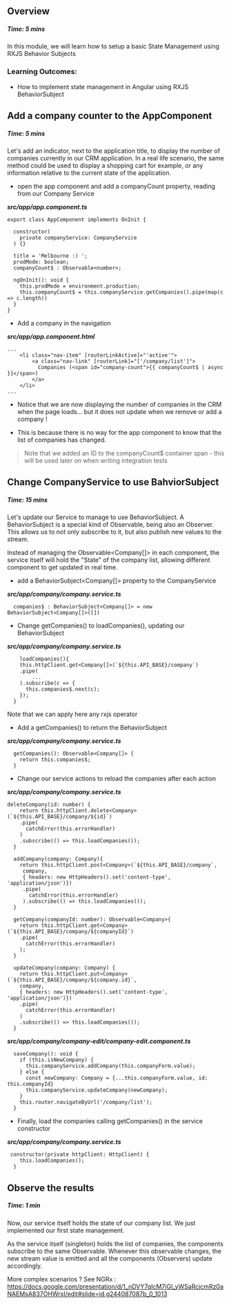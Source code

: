 ## Overview  
##### Time: 5 mins

In this module, we will learn how to setup a basic State Management using RXJS Behavior Subjects

### Learning Outcomes:
- How to implement state management in Angular using RXJS BehaviorSubject

## Add a company counter to the AppComponent
##### Time: 5 mins

Let's add an indicator, next to the application title, to display the number of companies currently in our CRM application. In a real life scenario, the same method could be used to display a shopping cart for example, or any information relative to the current state of the application.

- open the app component and add a companyCount property, reading from our Company Service

***src/app/app.component.ts***
```
export class AppComponent implements OnInit {

  constructor(
    private companyService: CompanyService
  ) {}

  title = 'Melbourne :) ';
  prodMode: boolean;
  companyCount$ : Observable<number>;

  ngOnInit(): void {
    this.prodMode = environment.production;
    this.companyCount$ = this.companyService.getCompanies().pipe(map(c => c.length))
  }
}
```

- Add a company in the navigation

***src/app/app.component.html***
```
...
    <li class="nav-item" [routerLinkActive]="'active'">
        <a class="nav-link" [routerLink]="['/company/list']">
          Companies (<span id="company-count">{{ companyCount$ | async }}</span>)
        </a>
    </li>
...
```

- Notice that we are now displaying the number of companies in the CRM when the page loads... but it does not update when we remove or add a company !

- This is because there is no way for the app component to know that the list of companies has changed. 

> Note that we added an ID to the companyCount$ container span - this will be used later on when writing integration tests

## Change CompanyService to use BahviorSubject
##### Time: 15 mins

Let's update our Service to manage to use BehaviorSubject. 
A BehaviorSubject is a special kind of Observable, being also an Observer. This allows us to not only subscribe to it, but also publish new values to the stream.

Instead of managing the Observable<Company[]> in each component, the service itself will hold the "State" of the company list, allowing different component to get updated in real time.

- add a BehaviorSubject<Company[]> property to the CompanyService

***src/app/company/company.service.ts***
```
  companies$ : BehaviorSubject<Company[]> = new BehaviorSubject<Company[]>([])
```

- Change getCompanies() to loadCompanies(), updating our BehaviorSubject 

***src/app/company/company.service.ts***
```
    loadCompanies(){
    this.httpClient.get<Company[]>(`${this.API_BASE}/company`)
    .pipe(
        ...
    ).subscribe(c => {
      this.companies$.next(c);
    });
  }
```

Note that we can apply here any rxjs operator

- Add a getCompanies() to return the BehaviorSubject

***src/app/company/company.service.ts***
```
  getCompanies(): Observable<Company[]> {
    return this.companies$;
  }
```

- Change our service actions to reload the companies after each action

***src/app/company/company.service.ts***
```
deleteCompany(id: number) {
    return this.httpClient.delete<Company>(`${this.API_BASE}/company/${id}`)
    .pipe(
      catchError(this.errorHandler)
    )
    .subscribe(() => this.loadCompanies());
  }

  addCompany(company: Company){
    return this.httpClient.post<Company>(`${this.API_BASE}/company`,
     company,
     { headers: new HttpHeaders().set('content-type', 'application/json')})
     .pipe(
       catchError(this.errorHandler)
     ).subscribe(() => this.loadCompanies());
  }

  getCompany(companyId: number): Observable<Company>{
    return this.httpClient.get<Company>(`${this.API_BASE}/company/${companyId}`)
    .pipe(
      catchError(this.errorHandler)
    );
  }

  updateCompany(company: Company) {
    return this.httpClient.put<Company>(`${this.API_BASE}/company/${company.id}`,
    company,
    { headers: new HttpHeaders().set('content-type', 'application/json')})
    .pipe(
      catchError(this.errorHandler)
    )
    .subscribe(() => this.loadCompanies());
  }
```

***src/app/company/company-edit/company-edit.component.ts***
```
  saveCompany(): void {
    if (this.isNewCompany) {
      this.companyService.addCompany(this.companyForm.value);
    } else {
      const newCompany: Company = {...this.companyForm.value, id: this.companyId}
      this.companyService.updateCompany(newCompany);
    }
    this.router.navigateByUrl('/company/list');
  }
```

- Finally, load the companies calling getCompanies() in the service constructor

***src/app/company/company.service.ts***
```
 constructor(private httpClient: HttpClient) {
    this.loadCompanies();
  }
```


## Observe the results
##### Time: 1 min

Now, our service itself holds the state of our company list. We just implemented our first state management.

As the service itself (singleton) holds the list of companies, the components subscribe to the same Observable. Whenever this observable changes, the new stream value is emitted and all the components (Observers) update accordingly.

More complex scenarios ?
See NGRx : https://docs.google.com/presentation/d/1_nDVY7qIcM7jGI_yWSaRcjcmRz0aNAEMsA837OHWrsI/edit#slide=id.g244087087b_0_1013
